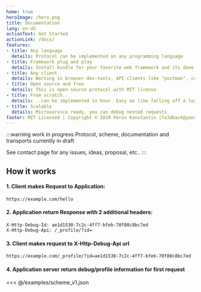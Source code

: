 ```yaml
---
home: true
heroImage: /hero.png
title: Documentation
lang: en-US
actionText: Get Started
actionLink: /docs/
features:
- title: Any language
  details: Protocol can be implemented on any programming language
- title: Framework plug and play
  details: Install bundle for your favorite web framework and its done
- title: Any client
  details: Working in browser dev-tools, API clients like "postman", console utils like curl, etc..
- title: Open source and free
  details: This is open source protocol with MIT license
- title: From scratch..
  details: ..can be implemented in hour. Easy as like falling off a log
- title: Scalable
  details: Microservice ready, you can debug nested requests
footer: MIT Licensed | Copyright © 2019 Perov Konstantin (fe3dback@yandex.ru)
---
```


:::warning work in progress
Protocol, scheme, documentation and transports currently in draft

See contact page for any issues, ideas, proposal, etc..
:::

## How it works


#### 1. Client makes Request to Application:

```
https://example.com/hello
```

#### 2. Application return Response with 2 additional headers:

```
X-Http-Debug-Id: ae1d1530-7c2c-4ff7-bfeb-70f80c8bc7ed
X-Http-Debug-Api: /_profile/?id=
```

#### 3. Client makes request to X-Http-Debug-Api url

```
https://example.com/_profile/?id=ae1d1530-7c2c-4ff7-bfeb-70f80c8bc7ed
```

#### 4. Application server return debug/profile information for first request

<<< @/examples/scheme_v1.json

<primary-link target="/docs/scheme/" title="View scheme"/>
